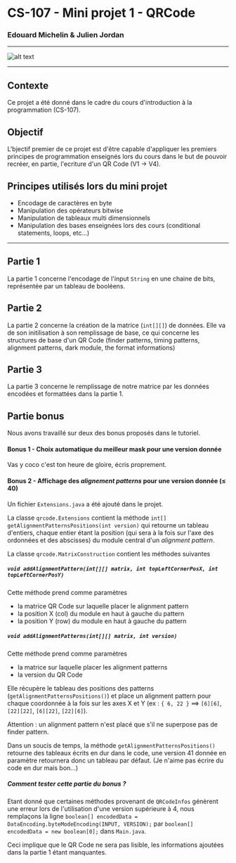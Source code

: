 # CS-107 - Mini projet 1 - QRCode

### Edouard Michelin & Julien Jordan

---

![alt text](https://chart.googleapis.com/chart?cht=qr&chl=I%20love%20java!&chs=180x180&choe=UTF-8&chld=L|2)

---

## Contexte

Ce projet a été donné dans le cadre du cours d'introduction à la programmation (CS-107).

## Objectif

L'bjectif premier de ce projet est d'être capable d'appliquer les premiers principes de programmation enseignés lors du cours dans le but de pouvoir recréer, en partie, l'ecriture d'un QR Code (V1 -> V4).

## Principes utilisés lors du mini projet

- Encodage de caractères en byte
- Manipulation des opérateurs bitwise
- Manipulation de tableaux multi dimensionnels
- Manipulation des bases enseignées lors des cours (conditional statements, loops, etc...)

---

## Partie 1

La partie 1 concerne l'encodage de l'input `String` en une chaine de bits, représentée par un tableau de booléens.

## Partie 2

La partie 2 concerne la création de la matrice (`int[][]`) de données.
Elle va de son initilisation à son remplissage de base, ce qui concerne les structures de base d'un QR Code (finder patterns, timing patterns, alignment patterns, dark module, the format informations)

## Partie 3

La partie 3 concerne le remplissage de notre matrice par les données encodées et formattées dans la partie 1.

## Partie bonus

Nous avons travaillé sur deux des bonus proposés dans le tutoriel.

#### Bonus 1 - Choix automatique du meilleur mask pour une version donnée

Vas y coco c'est ton heure de gloire, écris proprement.

#### Bonus 2 - Affichage des <i>alignement patterns</i> pour une version donnée (≤ 40)

Un fichier `Extensions.java` a été ajouté dans le projet.

La classe `qrcode.Extensions` contient la méthode `int[] getAlignmentPatternsPositions(int version)` qui retourne un tableau d'entiers, chaque entier étant la position (qui sera à la fois sur l'axe des ordonnées et des abscisses) du module central d'un <i>alignment pattern</i>.

La classe `qrcode.MatrixConstruction` contient les méthodes suivantes

##### `void addAlignmentPattern(int[][] matrix, int topLeftCornerPosX, int topLeftCornerPosY)`

Cette méthode prend comme paramètres
- la matrice QR Code sur laquelle placer le alignment pattern
- la position X (col) du module en haut à gauche du pattern
- la position Y (row) du module en haut à gauche du pattern

##### `void addAlignmentPatterns(int[][] matrix, int version)`

Cette méthode prend comme paramètres
- la matrice sur laquelle placer les alignment patterns
- la version du QR Code

Elle récupère le tableau des positions des patterns (`getAlignmentPatternsPositions()`) et place un alignment pattern pour chaque coordonnée à la fois sur les axes X et Y (ex : `{ 6, 22 }` ==> `[6][6]`, `[22][22]`, `[6][22]`, `[22][6]`).

Attention : un alignment pattern n'est placé que s'il ne superpose pas de finder pattern.

Dans un soucis de temps, la méthode `getAlignmentPatternsPositions()` retourne des tableaux écrits en dur dans le code, une version 41 donnée en paramètre retournera donc un tableau par défaut. (Je n'aime pas écrire du code en dur mais bon...)

##### Comment tester cette partie du bonus ?

Etant donné que certaines méthodes provenant de `QRCodeInfos` génèrent une erreur lors de l'utilisation d'une version supérieure à 4, nous remplaçons la ligne `boolean[] encodedData = DataEncoding.byteModeEncoding(INPUT, VERSION);` par `boolean[] encodedData = new boolean[0];` dans `Main.java`.

Ceci implique que le QR Code ne sera pas lisible, les informations ajoutées dans la partie 1 étant manquantes.
